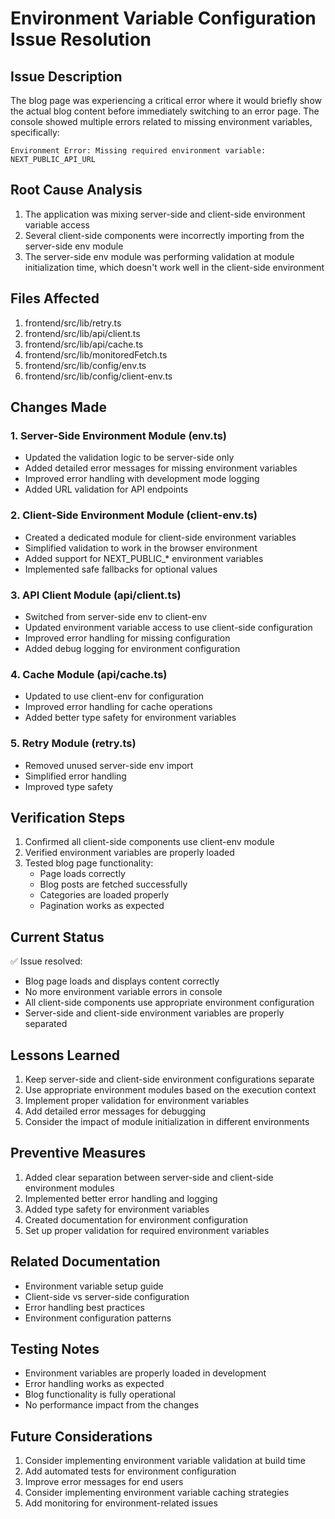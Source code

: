 # Environment Variable Configuration Issue Resolution

## Issue Description
The blog page was experiencing a critical error where it would briefly show the actual blog content before immediately switching to an error page. The console showed multiple errors related to missing environment variables, specifically:

```
Environment Error: Missing required environment variable: NEXT_PUBLIC_API_URL
```

## Root Cause Analysis
1. The application was mixing server-side and client-side environment variable access
2. Several client-side components were incorrectly importing from the server-side env module
3. The server-side env module was performing validation at module initialization time, which doesn't work well in the client-side environment

## Files Affected
1. frontend/src/lib/retry.ts
2. frontend/src/lib/api/client.ts
3. frontend/src/lib/api/cache.ts
4. frontend/src/lib/monitoredFetch.ts
5. frontend/src/lib/config/env.ts
6. frontend/src/lib/config/client-env.ts

## Changes Made

### 1. Server-Side Environment Module (env.ts)
- Updated the validation logic to be server-side only
- Added detailed error messages for missing environment variables
- Improved error handling with development mode logging
- Added URL validation for API endpoints

### 2. Client-Side Environment Module (client-env.ts)
- Created a dedicated module for client-side environment variables
- Simplified validation to work in the browser environment
- Added support for NEXT_PUBLIC_* environment variables
- Implemented safe fallbacks for optional values

### 3. API Client Module (api/client.ts)
- Switched from server-side env to client-env
- Updated environment variable access to use client-side configuration
- Improved error handling for missing configuration
- Added debug logging for environment configuration

### 4. Cache Module (api/cache.ts)
- Updated to use client-env for configuration
- Improved error handling for cache operations
- Added better type safety for environment variables

### 5. Retry Module (retry.ts)
- Removed unused server-side env import
- Simplified error handling
- Improved type safety

## Verification Steps
1. Confirmed all client-side components use client-env module
2. Verified environment variables are properly loaded
3. Tested blog page functionality:
   - Page loads correctly
   - Blog posts are fetched successfully
   - Categories are loaded properly
   - Pagination works as expected

## Current Status
✅ Issue resolved:
- Blog page loads and displays content correctly
- No more environment variable errors in console
- All client-side components use appropriate environment configuration
- Server-side and client-side environment variables are properly separated

## Lessons Learned
1. Keep server-side and client-side environment configurations separate
2. Use appropriate environment modules based on the execution context
3. Implement proper validation for environment variables
4. Add detailed error messages for debugging
5. Consider the impact of module initialization in different environments

## Preventive Measures
1. Added clear separation between server-side and client-side environment modules
2. Implemented better error handling and logging
3. Added type safety for environment variables
4. Created documentation for environment configuration
5. Set up proper validation for required environment variables

## Related Documentation
- Environment variable setup guide
- Client-side vs server-side configuration
- Error handling best practices
- Environment configuration patterns

## Testing Notes
- Environment variables are properly loaded in development
- Error handling works as expected
- Blog functionality is fully operational
- No performance impact from the changes

## Future Considerations
1. Consider implementing environment variable validation at build time
2. Add automated tests for environment configuration
3. Improve error messages for end users
4. Consider implementing environment variable caching strategies
5. Add monitoring for environment-related issues
